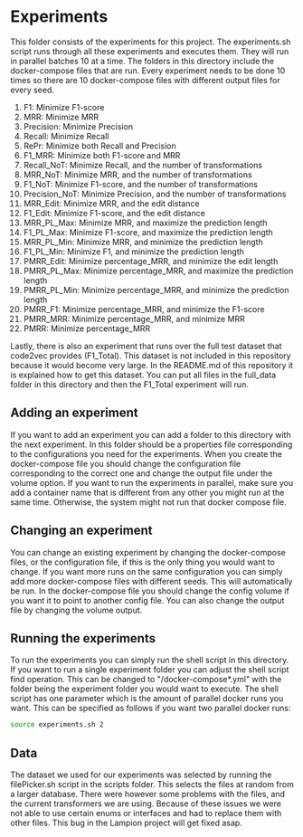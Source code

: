 # Experiments
This folder consists of the experiments for this project. The experiments.sh script runs through all these experiments and executes them. They 
will run in parallel batches 10 at a time. The folders in this directory include the docker-compose files that are run. Every experiment needs to 
be done 10 times so there are 10 docker-compose files with different output files for every seed.

1. F1: Minimize F1-score
2. MRR: Minimize MRR
3. Precision: Minimize Precision
4. Recall: Minimize Recall
5. RePr: Minimize both Recall and Precision
6. F1_MRR: Minimize both F1-score and MRR
7. Recall_NoT: Minimize Recall, and the number of transformations
8. MRR_NoT: Minimize MRR, and the number of transformations
9. F1_NoT: Minimize F1-score, and the number of transformations
10. Precision_NoT: Minimize Precision, and the number of transformations
11. MRR_Edit: Minimize MRR, and the edit distance
12. F1_Edit: Minimize F1-score, and the edit distance
13. MRR_PL_Max: Minimize MRR, and maximize the prediction length
14. F1_PL_Max: Minimize F1-score, and maximize the prediction length
15. MRR_PL_Min: Minimize MRR, and minimize the prediction length
16. F1_PL_Min: Minimize F1, and minimize the prediction length
17. PMRR_Edit: Minimize percentage_MRR, and minimize the edit length
18. PMRR_PL_Max: Minimize percentage_MRR, and maximize the prediction length
19. PMRR_PL_Min: Minimize percentage_MRR, and minimize the prediction length
20. PMRR_F1: Minimize percentage_MRR, and minimize the F1-score
21. PMRR_MRR: Minimize percentage_MRR, and minimize MRR
22. PMRR: Minimize percentage_MRR

Lastly, there is also an experiment that runs over the full test dataset that code2vec provides (F1_Total). This dataset is not included in this 
repository because it would become very large. In the README.md of this repository it is explained how to get this dataset. You can put all files in 
the full_data folder in this directory and then the F1_Total experiment will run.

## Adding an experiment
If you want to add an experiment you can add a folder to this directory with the next experiment. In this folder should be a properties file 
corresponding to the configurations you need for the experiments. When you create the docker-compose file you should change the configuration file 
corresponding to the correct one and change the output file under the volume option. If you want to run the experiments in parallel, make sure you 
add a container name that is different from any other you might run at the same time. Otherwise, the system might not run that docker compose file.

## Changing an experiment
You can change an existing experiment by changing the docker-compose files, or the configuration file, if this is the only thing you would want to 
change. If you want more runs on the same configuration you can simply add more docker-compose files with different seeds. This will automatically 
be run. In the docker-compose file you should change the config volume if you want it to point to another config file. You can also change the 
output file by changing the volume output.

## Running the experiments
To run the experiments you can simply run the shell script in this directory. If you want to run a single experiment folder you can adjust the 
shell script find operation. This can be changed to "<folder>/docker-compose*.yml" with the folder being the experiment folder you would want to 
execute. The shell script has one parameter which is the amount of parallel docker runs you want. This can be specified as follows if you want two 
parallel docker runs:

```sh
source experiments.sh 2
```

## Data
The dataset we used for our experiments was selected by running the filePicker.sh script in the scripts folder. 
This selects the files at random from a larger database. There were however some problems with the files, and the current transformers we are using.
Because of these issues we were not able to use certain enums or interfaces and had to replace them with other files. This bug in the Lampion 
project will get fixed asap.
